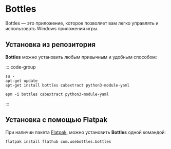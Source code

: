 # Bottles

Bottles — это приложение, которое позволяет вам легко управлять и использовать Windows приложения игры.

## Установка из репозитория

**Bottles** можно установить любым привычным и удобным способом:

::: code-group

```shell[apt-get]
su -
apt-get update
apt-get install bottles cabextract python3-module-yaml
```
```shell[epm]
epm -i bottles cabextract python3-module-yaml
```

:::

## Установка c помощью Flatpak

При наличии пакета [Flatpak](/flatpak), можно установить **Bottles** одной командой:

```shell
flatpak install flathub com.usebottles.bottles
```